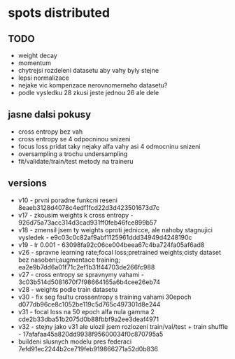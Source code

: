 # spots distributed

## TODO

- weight decay
- momentum
- chytrejsi rozdeleni datasetu aby vahy byly stejne
- lepsi normalizace
- nejake vic kompenzace nerovnomerneho datasetu?
- podle vysledku 28 zkusi jeste jednou 26 ale dele

## jasne dalsi pokusy

- cross entropy bez vah
- cross entropy se 4 odpocninou snizeni
- focus loss pridat taky nejaky alfa vahy asi 4 odmocninu snizeni
- oversampling a trochu undersampling
- fit/validate/train/test metody na traineru

## versions

- v10 - prvni poradne funkcni reseni 8eaeb3128d4078c4edf1fcd22d3d423501673d7c
- v17 - zkousim weights k cross entropy - 926d75a73acc314d3cad931ff0feb46fce899b57
- v18 - zmensil jsem ty weights oproti jednicce, ale nahoby stagnujici vysledek - e9c03c0c82af9abf1125961ddd34949d4248190c
- v19 - lr 0.001 - 63098fa92c06ce004beea67c4ba724fa05af6ad8
- v26 - spravne learning rate;focal loss;pretrained weights;cisty dataset bez nasobeni;augmentace training; ea2e9b7dd6a01f71c2ef1b31f44703de266fc988
- v27 - cross entropy se spravnymy vahami - 3c03b514d5081670f7f98664165a6b4cee26eb74
- v28 - weights podle train datasetu
- v30 - fix seg faultu crossentropy s training vahami 30epoch d077db96ce8c1052be119c5d765c497301d8e244
- v31 - focal loss na 50 epoch alfa nula gamma 2 cde2b33dba51b2075d0b88fbbf9a2ee3deaf4971
- v32 - stejny jako v31 ale ulozil jsem rozlozeni train/val/test + train shuffle - 17afafaa45a820dd9938f95600034f0c870795a5
- buildeni slusnych modelu pres federaci 7efd91ec2244b2ce719feb919866271a52d0b836
